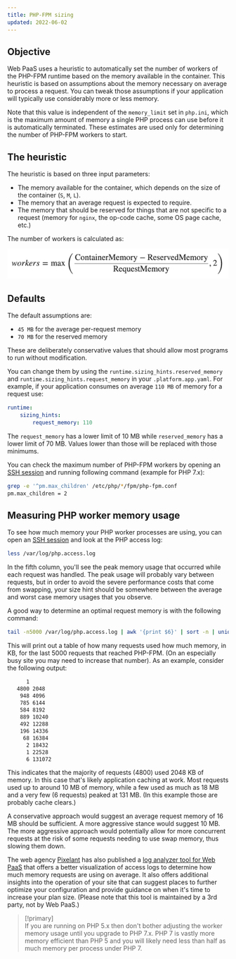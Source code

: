 ```yaml
---
title: PHP-FPM sizing
updated: 2022-06-02
---
```





## Objective  

Web PaaS uses a heuristic to automatically set the number of workers of the PHP-FPM runtime based on the memory available in the container. This heuristic is based on assumptions about the memory necessary on average to process a request. You can tweak those assumptions if your application will typically use considerably more or less memory.

Note that this value is independent of the `memory_limit` set in `php.ini`, which is the maximum amount of memory a single PHP process can use before it is automatically terminated.  These estimates are used only for determining the number of PHP-FPM workers to start.

## The heuristic

The heuristic is based on three input parameters:

- The memory available for the container, which depends on the size of the container (`S`, `M`, `L`).
- The memory that an average request is expected to require.
- The memory that should be reserved for things that are not specific to a request (memory for `nginx`, the op-code cache, some OS page cache, etc.)

The number of workers is calculated as:

![FPM](images/phpfpmworkers.png "0.3")


## Defaults

The default assumptions are:

- `45 MB` for the average per-request memory
- `70 MB` for the reserved memory

These are deliberately conservative values that should allow most programs to run without modification.

You can change them by using the `runtime.sizing_hints.reserved_memory` and `runtime.sizing_hints.request_memory` in your `.platform.app.yaml`. For example, if your application consumes on average `110 MB` of memory for a request use:

```yaml
runtime:
    sizing_hints:
        request_memory: 110
```

The `request_memory` has a lower limit of 10 MB while `reserved_memory` has a lower limit of 70 MB.  Values lower than those will be replaced with those minimums.

You can check the maximum number of PHP-FPM workers by opening an [SSH session](/pages/web_cloud/web_paas_powered_by_platform_sh/development/development-ssh) and running following command (example for PHP 7.x):

```bash
grep -e '^pm.max_children' /etc/php/*/fpm/php-fpm.conf
pm.max_children = 2
```

## Measuring PHP worker memory usage

To see how much memory your PHP worker processes are using, you can open an [SSH session](/pages/web_cloud/web_paas_powered_by_platform_sh/development/development-ssh) and look at the PHP access log:

```bash
less /var/log/php.access.log
```

In the fifth column, you'll see the peak memory usage that occurred while each request was handled. The peak usage will probably vary between requests, but in order to avoid the severe performance costs that come from swapping, your size hint should be somewhere between the average and worst case memory usages that you observe.

A good way to determine an optimal request memory is with the following command:

```bash
tail -n5000 /var/log/php.access.log | awk '{print $6}' | sort -n | uniq -c
```

This will print out a table of how many requests used how much memory, in KB, for the last 5000 requests that reached PHP-FPM.  (On an especially busy site you may need to increase that number).  As an example, consider the following output:

```text
      1
   4800 2048
    948 4096
    785 6144
    584 8192
    889 10240
    492 12288
    196 14336
     68 16384
      2 18432
      1 22528
      6 131072
```

This indicates that the majority of requests (4800) used 2048 KB of memory.  In this case that's likely application caching at work.  Most requests used up to around 10 MB of memory, while a few used as much as 18 MB and a very few (6 requests) peaked at 131 MB.  (In this example those are probably cache clears.)

A conservative approach would suggest an average request memory of 16 MB should be sufficient.  A more aggressive stance would suggest 10 MB.  The more aggressive approach would potentially allow for more concurrent requests at the risk of some requests needing to use swap memory, thus slowing them down.

The web agency [Pixelant](https://www.pixelant.net/) has also published a [log analyzer tool for Web PaaS](https://github.com/pixelant/platformsh-analytics) that offers a better visualization of access logs to determine how much memory requests are using on average.  It also offers additional insights into the operation of your site that can suggest places to further optimize your configuration and provide guidance on when it's time to increase your plan size.  (Please note that this tool is maintained by a 3rd party, not by Web PaaS.)


> [!primary]  
> If you are running on PHP 5.x then don't bother adjusting the worker memory usage until you upgrade to PHP 7.x.  PHP 7 is vastly more memory efficient than PHP 5 and you will likely need less than half as much memory per process under PHP 7.
> 
